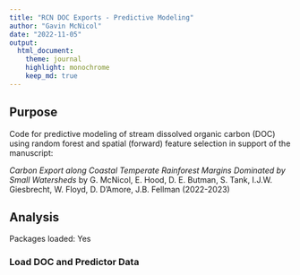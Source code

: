 ```yaml
---
title: "RCN DOC Exports - Predictive Modeling"
author: "Gavin McNicol"
date: "2022-11-05"
output: 
  html_document:
    theme: journal
    highlight: monochrome
    keep_md: true
---
```




## Purpose

Code for predictive modeling of stream dissolved organic carbon (DOC) using random forest and spatial (forward) feature selection in support of the manuscript:

*Carbon Export along Coastal Temperate Rainforest Margins Dominated by Small Watersheds* by G. McNicol, E. Hood, D. E. Butman, S. Tank, I.J.W. Giesbrecht, W. Floyd, D. D’Amore, J.B. Fellman (2022-2023)

## Analysis



Packages loaded: Yes



### Load DOC and Predictor Data





